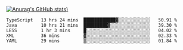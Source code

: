 [![Anurag's GitHub stats](https://github-readme-stats.vercel.app/api?username=Old-Camel&show_icons=true&theme=dark))](https://github.com/anuraghazra/github-readme-stats)
<!--START_SECTION:waka-->
```text
TypeScript   13 hrs 24 mins  ████████████▓░░░░░░░░░░░░   50.91 % 
Java         10 hrs 21 mins  █████████▓░░░░░░░░░░░░░░░   39.30 % 
LESS         1 hr 3 mins     █░░░░░░░░░░░░░░░░░░░░░░░░   04.02 % 
XML          36 mins         ▓░░░░░░░░░░░░░░░░░░░░░░░░   02.33 % 
YAML         29 mins         ▒░░░░░░░░░░░░░░░░░░░░░░░░   01.84 % 
```
<!--END_SECTION:waka-->

